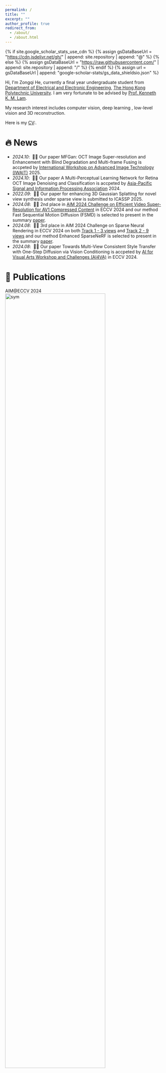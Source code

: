 ```yaml
---
permalink: /
title: ""
excerpt: ""
author_profile: true
redirect_from: 
  - /about/
  - /about.html
---
```


{% if site.google_scholar_stats_use_cdn %}
{% assign gsDataBaseUrl = "https://cdn.jsdelivr.net/gh/" | append: site.repository | append: "@" %}
{% else %}
{% assign gsDataBaseUrl = "https://raw.githubusercontent.com/" | append: site.repository | append: "/" %}
{% endif %}
{% assign url = gsDataBaseUrl | append: "google-scholar-stats/gs_data_shieldsio.json" %}

<span class='anchor' id='about-me'></span>

Hi, I'm Zongqi He, currently a final year undergraduate student from [Department of Electrical and Electronic Engineering](https://www.polyu.edu.hk/en/eee/), [The Hong Kong Polytechnic University](https://www.polyu.edu.hk/en/). 
I am very fortunate to be advised by [Prof. Kenneth K. M. Lam](https://www.eie.polyu.edu.hk/~enkmlam/). 

My research interest includes computer vision, deep learning , low-level vision and 3D reconstruction.

Here is my [CV](../assets/Curriculum_Vitae.pdf):.


# 🔥 News
- *2024.10*: &nbsp;🎉🎉 Our paper MFGan: OCT Image Super-resolution and Enhancement with Blind Degradation and Multi-frame Fusing is accpeted by [International Workshop on Advanced Image Technology (IWAIT)](https://iwait.online/) 2025.
- *2024.10*: &nbsp;🎉🎉 Our paper A Multi-Perceptual Learning Network for Retina OCT Image Denoising and Classification is accpeted by [Asia-Pacific Signal and Information Processing Association](https://www.apsipa.org/) 2024.
- *2022.09*: &nbsp;🎉🎉 Our paper for enhancing 3D Gaussian Splatting for novel view synthesis under sparse view is submitted to ICASSP 2025.
- *2024.08*: &nbsp;🎉🎉 2nd place in [AIM 2024 Challenge on Efficient Video Super-Resolution for AV1 Compressed Content](https://codalab.lisn.upsaclay.fr/competitions/17705) in ECCV 2024 and our method Fast Sequential Motion Diffusion (FSMD) is selected to present in the summary [paper](https://arxiv.org/pdf/2409.17256).
- *2024.08*: &nbsp;🎉🎉 3rd place in AIM 2024 Challenge on Sparse Neural Rendering in ECCV 2024 on both [Track 1 - 3 views](https://codalab.lisn.upsaclay.fr/competitions/19222) and [Track 2 - 9 views](https://codalab.lisn.upsaclay.fr/competitions/19223) and our method Enhanced SparseNeRF is selected to present in the summary [paper](https://arxiv.org/pdf/2409.15045).
- *2024.08*: &nbsp;🎉🎉 Our paper Towards Multi-View Consistent Style Transfer with One-Step Diffusion via Vision Conditioning is accpeted by [AI for Visual Arts Workshop and Challenges (AI4VA)](https://sites.google.com/view/ai4vaeccv2024) in ECCV 2024.

# 📝 Publications 

<div class='paper-box'><div class='paper-box-image'><div><div class="badge">AIM@ECCV 2024</div><img src='images/AIM2024.png' alt="sym" width="80%"></div></div>
<div class='paper-box-text' markdown="1">

[AIM 2024 Challenge on Efficient Video Super-Resolution for AV1 Compressed Content](https://arxiv.org/pdf/2409.17256)

Marcos V. Conde, Zhijun Lei, Wen Li, Christos Bampis, Ioannis Katsavounidis, Radu Timofte, **Zongqi He** et al.

</div>
</div>

<div class='paper-box'><div class='paper-box-image'><div><div class="badge">AIM@ECCV 2024</div><img src='images/AIM2024_ESNeRF.png' alt="sym" width="80%"></div></div>
<div class='paper-box-text' markdown="1">

[AIM 2024 Sparse Neural Rendering Challenge: Methods and Results](https://arxiv.org/abs/2409.15045)

Michal Nazarczuk, Sibi Catley-Chandar, Thomas Tanay, Richard Shaw, Eduardo Pérez-Pellitero, Radu Timofte, **Zongqi He** et al.

</div>
</div>
<div class='paper-box'><div class='paper-box-image'><div><div class="badge">AI4VA@ECCV 2024</div><img src='images/MuvieCastONeSDiff_pipe.png' alt="sym" width="80%"></div></div>
<div class='paper-box-text' markdown="1">

<!-- [Towards Multi-View Consistent Style Transfer with One-Step Diffusion via Vision Conditioning](https://openaccess.thecvf.com/content_cvpr_2016/papers/He_Deep_Residual_Learning_CVPR_2016_paper.pdf) -->
Towards Multi-View Consistent Style Transfer with One-Step Diffusion via Vision Conditioning

Yushen Zuo, Jun Xiao, Kin-Chung Chan, Rongkang Dong, Cuixin Yang, **Zongqi He**, Hao Xie, Kin-Man Lam

</div>
</div>

# 🎖 Honors and Awards
- *2025.03* NTIRE 2025 Challenge on Night Photography Rendering - 5th place.
- *2025.03* NTIRE 2025 Challenge on Restore Any Image Model (RAIM) in the Wild - Track 1 - 3rd place.
- *2025.03* NTIRE 2025 Challenge on Ambient Light Normalization - 6th place.
- *2024.08* AIM 2024 Challenge on Sparse Neural Rendering - Track 1 - 3 views - 3rd place.
- *2024.08* AIM 2024 Challenge on Sparse Neural Rendering - Track 2 - 9 views - 3rd place.  
- *2024.08* AIM 2024 Challenge on Efficient Video Super-Resolution for AV1 Compressed Content - 2nd place. 

# 📖 Educations
- *2021.09 - 2024.11 (now)*, The Hong Kong Polytechnic University. 

# 💻 Internships
- *2022.06 - 2022.08*, [Plaper (HK) Limited](https://plaper.hk/), Hong Kong.

<!-- <script type="text/javascript" id="clustrmaps" src="//clustrmaps.com/map_v2.js?d=Sssn3K3IJ1S4fFkzB4icCb_L9ZJLePypFcOc6h1i6MA&cl=ffffff&w=a"></script> -->
